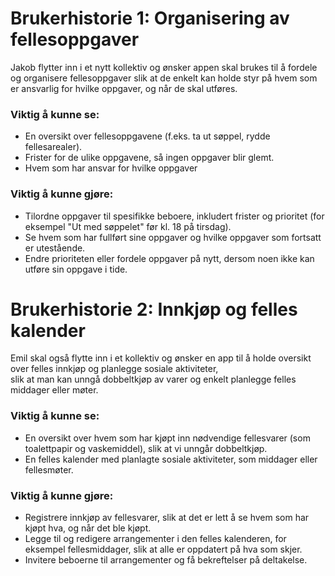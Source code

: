 # Brukerhistorie 1: Organisering av fellesoppgaver

Jakob flytter inn i et nytt kollektiv og ønsker appen skal brukes til å fordele og organisere fellesoppgaver
slik at de enkelt kan holde styr på hvem som er ansvarlig for hvilke oppgaver, og når de skal utføres.

### Viktig å kunne se:
- En oversikt over fellesoppgavene (f.eks. ta ut søppel, rydde fellesarealer).
- Frister for de ulike oppgavene, så ingen oppgaver blir glemt.
- Hvem som har ansvar for hvilke oppgaver

### Viktig å kunne gjøre:
- Tilordne oppgaver til spesifikke beboere, inkludert frister og prioritet (for eksempel "Ut med søppelet" før kl. 18 på tirsdag).
- Se hvem som har fullført sine oppgaver og hvilke oppgaver som fortsatt er utestående.
- Endre prioriteten eller fordele oppgaver på nytt, dersom noen ikke kan utføre sin oppgave i tide.

# Brukerhistorie 2: Innkjøp og felles kalender

Emil skal også flytte inn i et kollektiv og ønsker en app til å holde oversikt over felles innkjøp og planlegge sosiale aktiviteter,  
slik at man kan unngå dobbeltkjøp av varer og enkelt planlegge felles middager eller møter.

### Viktig å kunne se:
- En oversikt over hvem som har kjøpt inn nødvendige fellesvarer (som toalettpapir og vaskemiddel), slik at vi unngår dobbeltkjøp.
- En felles kalender med planlagte sosiale aktiviteter, som middager eller fellesmøter.

### Viktig å kunne gjøre:
- Registrere innkjøp av fellesvarer, slik at det er lett å se hvem som har kjøpt hva, og når det ble kjøpt.
- Legge til og redigere arrangementer i den felles kalenderen, for eksempel fellesmiddager, slik at alle er oppdatert på hva som skjer.
- Invitere beboerne til arrangementer og få bekreftelser på deltakelse.
